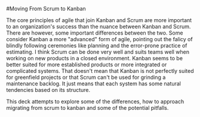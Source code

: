#Moving From Scrum to Kanban

The core principles of agile that join Kanban and Scrum are more important to an organization's success than the nuance between
Kanban and Scrum.  There are however, some important differences between the two.  Some consider Kanban a more "advanced" form of
agile, pointing out the falicy of blindly following ceremonies like planning and the error-prone practice of estimating.  I think
Scrum can be done very well and suits teams well when working on new products in a closed environment.  Kanban seems to be better
suited for more established products or more integrated or complicated systems.  That doesn't mean that Kanban is not perfectly suited
for greenfield projects or that Scrum can't be used for grinding a maintenance backlog.  It just means that each system has some natural
tendencies based on its structure.

This deck attempts to explore some of the differences, how to approach migrating from scrum to kanban and some of the potential pitfalls.